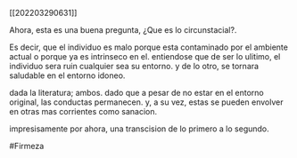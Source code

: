 [[202203290631]]

Ahora, esta es una buena pregunta, ¿Que es lo circunstacial?.

Es decir, que el individuo es malo porque esta contaminado por el ambiente actual o porque ya es intrinseco en el.
 entiendose que de ser lo ulitimo, el individuo sera ruin cualquier sea su entorno. y de lo otro, se tornara saludable en el entorno idoneo.

dada la literatura; ambos.
dado que a pesar de no estar en el entorno original, las conductas permanecen. y, a su vez, estas se pueden envolver en otras mas corrientes como sanacion.

impresisamente por ahora, una transcision de lo primero a lo segundo.

#Firmeza